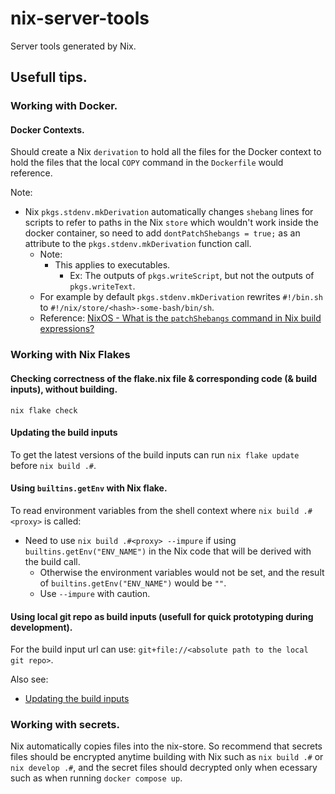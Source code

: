 # nix-server-tools
Server tools generated by Nix.


## Usefull tips.

### Working with Docker.

#### Docker Contexts.

Should create a Nix `derivation` to hold all the files for the Docker context to hold the files that the local `COPY` command in the `Dockerfile` would reference.

Note:
- Nix `pkgs.stdenv.mkDerivation` automatically changes `shebang` lines for scripts to refer to paths in the Nix `store` which wouldn't work inside the docker container, so need to add `dontPatchShebangs = true;` as an attribute to the `pkgs.stdenv.mkDerivation` function call.
  - Note:
    - This applies to executables.
      - Ex: The outputs of `pkgs.writeScript`, but not the outputs of `pkgs.writeText`.
  - For example by default `pkgs.stdenv.mkDerivation` rewrites `#!/bin.sh` to `#!/nix/store/<hash>-some-bash/bin/sh`.
  - Reference: [NixOS - What is the `patchShebangs` command in Nix build expressions?](https://discourse.nixos.org/t/what-is-the-patchshebangs-command-in-nix-build-expressions/12656)


### Working with Nix Flakes

#### Checking correctness of the flake.nix file & corresponding code (& build inputs), without building.

`nix flake check`

#### Updating the build inputs

To get the latest versions of the build inputs can run `nix flake update` before `nix build .#`.

#### Using `builtins.getEnv` with Nix flake.

To read environment variables from the shell context where `nix build .#<proxy>` is called:
- Need to use `nix build .#<proxy> --impure` if using `builtins.getEnv("ENV_NAME")` in the Nix code that will be derived with the build call.
    - Otherwise the environment variables would not be set, and the result of `builtins.getEnv("ENV_NAME")` would be `""`.
    - Use `--impure` with caution.

#### Using local git repo as build inputs (usefull for quick prototyping during development).

For the build input url can use: `git+file://<absolute path to the local git repo>`.

Also see:
- [Updating the build inputs](#updating-the-build-inputs)

### Working with secrets.

Nix automatically copies files into the nix-store. So recommend that secrets files should be encrypted anytime building with Nix such as `nix build .#` or `nix develop .#`, and the secret files should decrypted only when ecessary such as when running `docker compose up`.
